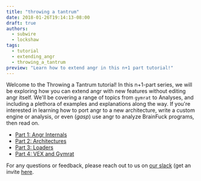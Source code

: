 ```yaml
---
title: "throwing a tantrum"
date: 2018-01-26T19:14:13-08:00
draft: true
authors:
  - subwire
  - lockshaw
tags:
  - tutorial
  - extending_angr
  - throwing_a_tantrum
preview: "Learn how to extend angr in this n+1 part tutorial!"
---
```


Welcome to the Throwing a Tantrum tutorial!
In this n+1-part series, we will be exploring how you can extend angr with new features without editing angr itself.
We'll be covering a range of topics from `gymrat` to Analyses, and including a plethora of examples and explanations along the way.
If you're interested in learning how to port angr to a new architecture, write a custom engine or analysis, or even (*gasp*)
use angr to analyze BrainFuck programs, then read on.

* [Part 1: Angr Internals](http://localhost:1313/blog/throwing_a_tantrum_part_1/)
* [Part 2: Architectures](http://localhost:1313/blog/throwing_a_tantrum_part_2/)
* [Part 3: Loaders](http://localhost:1313/blog/throwing_a_tantrum_part_3/)
* [Part 4: VEX and Gymrat](http://localhost:1313/blog/throwing_a_tantrum_part_4/)

For any questions or feedback, please reach out to us on [our slack](angr.slack.com) (get an invite [here](/invite.html).
